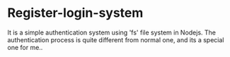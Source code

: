 # Register-login-system
It is a simple authentication system using 'fs' file system in Nodejs.
The authentication process is quite different from normal one, and its a special one for me..
